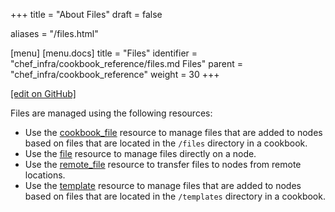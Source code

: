 +++
title = "About Files"
draft = false

aliases = "/files.html"

[menu]
  [menu.docs]
    title = "Files"
    identifier = "chef_infra/cookbook_reference/files.md Files"
    parent = "chef_infra/cookbook_reference"
    weight = 30
+++    

[\[edit on GitHub\]](https://github.com/chef/chef-web-docs/blob/master/content/files.md)

Files are managed using the following resources:

-   Use the [cookbook_file](/resource_cookbook_file/) resource to
    manage files that are added to nodes based on files that are located
    in the `/files` directory in a cookbook.
-   Use the [file](/resource_file/) resource to manage files
    directly on a node.
-   Use the [remote_file](/resource_remote_file/) resource to
    transfer files to nodes from remote locations.
-   Use the [template](/resource_template/) resource to manage files
    that are added to nodes based on files that are located in the
    `/templates` directory in a cookbook.
